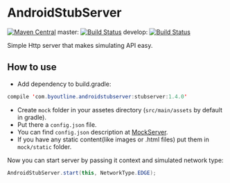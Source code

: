 AndroidStubServer
=================
[![Maven Central](https://maven-badges.herokuapp.com/maven-central/com.byoutline.androidstubserver/stubserver/badge.svg?style=flat)](http://mvnrepository.com/artifact/com.byoutline.androidstubserver/stubserver)
 master:  [![Build Status](https://travis-ci.org/byoutline/AndroidStubServer.svg?branch=master)](https://travis-ci.org/byoutline/AndroidStubServer)
 develop: [![Build Status](https://travis-ci.org/byoutline/AndroidStubServer.svg?branch=develop)](https://travis-ci.org/byoutline/AndroidStubServer)
 
Simple Http server that makes simulating API easy.

How to use
----------

* Add dependency to build.gradle:
```java
compile 'com.byoutline.androidstubserver:stubserver:1.4.0'
```
* Create ```mock``` folder in your assetes directory (```src/main/assets``` by default in gradle). 
* Put there a ```config.json``` file.
* You can find ```config.json``` description  at <a href="https://github.com/byoutline/MockServer">MockServer</a>.
* If you have any static content(like images or .html files) put them in ```mock/static``` folder.

Now you can start server by passing it context and simulated network type:
```java
AndroidStubServer.start(this, NetworkType.EDGE);
```
